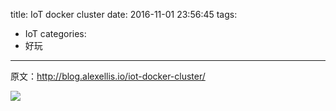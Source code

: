 title: IoT docker cluster
date: 2016-11-01 23:56:45
tags:
- IoT
categories:
- 好玩
---

原文：http://blog.alexellis.io/iot-docker-cluster/

![](http://blog.alexellis.io/content/images/2016/05/rpi_swarm.png)